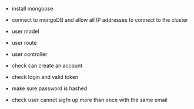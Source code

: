 <!-- * create empty project folder -->
<!-- * set up necessary files -->
<!-- * install express -->
<!-- * use express.json() to parse the request -->
* install mongoose
* connect to mongoDB and allow all IP addresses to connect to the cluster

* user model
* user route
* user controller

* check can create an account
* check login and valid token

* make sure password is hashed 
* check user cannot sigfn up more than once with the same email
